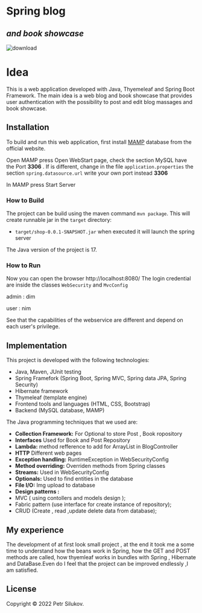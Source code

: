 # Spring blog
## _and book showcase_

![download](https://user-images.githubusercontent.com/79411486/189002023-4d8a0530-1f49-4f08-b701-1a06fd661a8d.png)




# Idea

This is a web application developed with Java, Thyemeleaf and Spring Boot Framework. 
The main idea is a web blog and book showcase that provides user authentication with the possibility to  post and edit  blog massages and book showcase. 


## Installation



To build and run this web application, first install [MAMP](https://www.mamp.info/) database from the official website.

Open MAMP press Open WebStart page, check the section MySQL have the Port **3306** .
If is different,  change in the file  `application.properties` the section 
`spring.datasource.url` write your own port instead  **3306** 


In MAMP press Start Server 


### How to Build

The project can be build using the maven command `mvn package`. This will create  runnable jar
in the `target` directory:
* `target/shop-0.0.1-SNAPSHOT.jar` when executed it will launch the spring server

The Java version of the project is 17.


### How to Run

Now you can open the  browser  http://localhost:8080/
The login credential are inside the classes  `WebSecurity`  and  `MvcConfig`

admin : dim

user : nim

See that the capabilities  of the webservice are different and depend on each user's privilege.

## Implementation

This project is  developed with the following technologies:
- Java, Maven, JUnit testing
- Spring Framefork (Spring Boot, Spring MVC, Spring data JPA, Spring Security)
- Hibernate framework
- Thymeleaf (template engine)
- Frontend tools and languages (HTML, CSS, Bootstrap)
- Backend (MySQL database, MAMP)

The Java programming techniques that we used are:
- **Collection Framework:**  For Optional to store Post , Book ropository 
- **Interfaces** Used for Book and Post Repository
- **Lambda:** method refference to add for ArrayList in BlogController
- **HTTP** Different web pages
- **Exception handling:** RuntimeException in  WebSecurityConfig
- **Method overriding:** Overriden methods from Spring classes
- **Streams:** Used in WebSecurityConfig
- **Optionals:** Used to find entities in the database 
- **File I/O:** Img upload to database
- **Design patterns :** 
- MVC ( using contollers and models design );
- Fabric pattern (use interface for create instance of repository); 
- CRUD (Create , read ,update delete data from database);


## My experience
The development of at first look small project  , at the end  it took me a some  time to understand how the beans work in Spring, how the GET and POST methods are called, how thyemleaf works in bundles with Spring , Hibernate and DataBase.Even do I feel that the project can be improved endlessly ,I am satisfied.



## License

Copyright © 2022 Petr Silukov.
